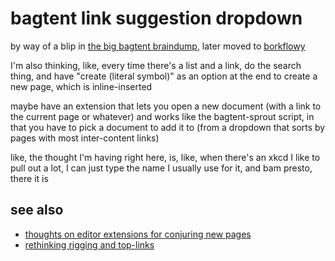 # bagtent link suggestion dropdown

by way of a blip in [the big bagtent braindump](9432d8de-485e-4253-8dcb-e8ed3dda45f9.md), later moved to [borkflowy](a8e3a3e4-a5d3-4407-8cd7-fd1d7df02bd7.md)

I'm also thinking, like, every time there's a list and a link, do the search thing, and have "create (literal symbol)" as an option at the end to create a new page, which is inline-inserted

maybe have an extension that lets you open a new document (with a link to the current page or whatever) and works like the bagtent-sprout script, in that you have to pick a document to add it to (from a dropdown that sorts by pages with most inter-content links)

like, the thought I'm having right here, is, like, when there's an xkcd I like to pull out a lot, I can just type the name I usually use for it, and bam presto, there it is

## see also

- [thoughts on editor extensions for conjuring new pages](f880db32-4015-4e10-8435-951722c6bb33.md)
- [rethinking rigging and top-links](9051d114-d326-43b8-a51d-e4eefce29e10.md)
